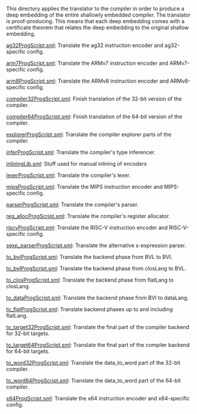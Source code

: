 This directory applies the translator to the compiler in order to
produce a deep embedding of the entire shallowly embedded compiler.
The translator is proof-producing. This means that each deep embedding
comes with a certificate theorem that relates the deep embedding to
the original shallow embedding.

[ag32ProgScript.sml](ag32ProgScript.sml):
Translate the ag32 instruction encoder and ag32-specific config.

[arm7ProgScript.sml](arm7ProgScript.sml):
Translate the ARMv7 instruction encoder and ARMv7-specific config.

[arm8ProgScript.sml](arm8ProgScript.sml):
Translate the ARMv8 instruction encoder and ARMv8-specific config.

[compiler32ProgScript.sml](compiler32ProgScript.sml):
Finish translation of the 32-bit version of the compiler.

[compiler64ProgScript.sml](compiler64ProgScript.sml):
Finish translation of the 64-bit version of the compiler.

[explorerProgScript.sml](explorerProgScript.sml):
Translate the compiler explorer parts of the compiler.

[inferProgScript.sml](inferProgScript.sml):
Translate the compiler's type inferencer.

[inliningLib.sml](inliningLib.sml):
Stuff used for manual inlining of encoders

[lexerProgScript.sml](lexerProgScript.sml):
Translate the compiler's lexer.

[mipsProgScript.sml](mipsProgScript.sml):
Translate the MIPS instruction encoder and MIPS-specific config.

[parserProgScript.sml](parserProgScript.sml):
Translate the compiler's parser.

[reg_allocProgScript.sml](reg_allocProgScript.sml):
Translate the compiler's register allocator.

[riscvProgScript.sml](riscvProgScript.sml):
Translate the RISC-V instruction encoder and RISC-V-specific config.

[sexp_parserProgScript.sml](sexp_parserProgScript.sml):
Translate the alternative s-expression parser.

[to_bviProgScript.sml](to_bviProgScript.sml):
Translate the backend phase from BVL to BVI.

[to_bvlProgScript.sml](to_bvlProgScript.sml):
Translate the backend phase from closLang to BVL.

[to_closProgScript.sml](to_closProgScript.sml):
Translate the backend phase from flatLang to closLang.

[to_dataProgScript.sml](to_dataProgScript.sml):
Translate the backend phase from BVI to dataLang.

[to_flatProgScript.sml](to_flatProgScript.sml):
Translate backend phases up to and including flatLang.

[to_target32ProgScript.sml](to_target32ProgScript.sml):
Translate the final part of the compiler backend for 32-bit targets.

[to_target64ProgScript.sml](to_target64ProgScript.sml):
Translate the final part of the compiler backend for 64-bit targets.

[to_word32ProgScript.sml](to_word32ProgScript.sml):
Translate the data_to_word part of the 32-bit compiler.

[to_word64ProgScript.sml](to_word64ProgScript.sml):
Translate the data_to_word part of the 64-bit compiler.

[x64ProgScript.sml](x64ProgScript.sml):
Translate the x64 instruction encoder and x64-specific config.
